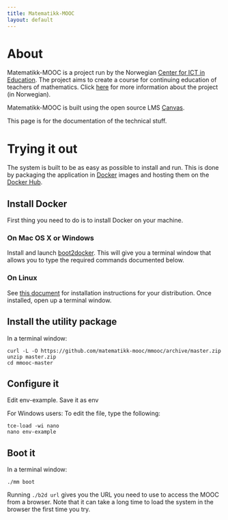 ```yaml
---
title: Matematikk-MOOC
layout: default
---
```


# About

Matematikk-MOOC is a project run by the Norwegian
[Center for ICT in Education][ictcenter]. The project aims to create a
course for continuing education of teachers of mathematics. Click
[here][mmooc-project-page] for more information about the project (in
Norwegian).

Matematikk-MOOC is built using the open source LMS [Canvas][canvas].

This page is for the documentation of the technical stuff.

# Trying it out

The system is built to be as easy as possible to install and run. This
is done by packaging the application in [Docker][docker] images and
hosting them on the [Docker Hub][docker-hub-org].

## Install Docker

First thing you need to do is to install Docker on your machine.

### On Mac OS X or Windows

Install and launch [boot2docker][boot2docker]. This will give you a
terminal window that allows you to type the required commands
documented below.

### On Linux

See [this document][docker-install] for installation instructions for
your distribution. Once installed, open up a terminal window.

## Install the utility package

In a terminal window:

    curl -L -O https://github.com/matematikk-mooc/mmooc/archive/master.zip
    unzip master.zip
    cd mmooc-master

## Configure it

Edit env-example. Save it as env

For Windows users: To edit the file, type the following:

    tce-load -wi nano
    nano env-example

## Boot it

In a terminal window:

    ./mm boot

Running `./b2d url` gives you the URL you need to use to access the
MOOC from a browser. Note that it can take a long time to load the
system in the browser the first time you try.


[ictcenter]: https://iktsenteret.no/english
[canvas]: https://instruture.com
[mmooc-project-page]: https://iktsenteret.no/prosjekter/matematikk-mooc
[docker]: http://docker.com
[docker-install]: https://docs.docker.com/installation/#installation
[boot2docker]: http://boot2docker.io
[docker-hub-org]: https://registry.hub.docker.com/repos/mmooc/
